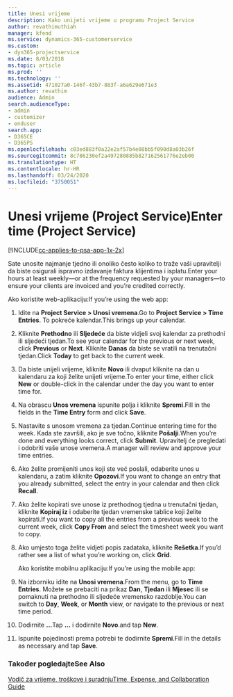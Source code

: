 ```yaml
---
title: Unesi vrijeme
description: Kako unijeti vrijeme u programu Project Service
author: revathimuthiah
manager: kfend
ms.service: dynamics-365-customerservice
ms.custom:
- dyn365-projectservice
ms.date: 8/03/2018
ms.topic: article
ms.prod: ''
ms.technology: ''
ms.assetid: 471027a0-146f-43b7-883f-a6a629e671e3
ms.author: revathim
audience: Admin
search.audienceType:
- admin
- customizer
- enduser
search.app:
- D365CE
- D365PS
ms.openlocfilehash: c03ed883f0a22e2af57b4e08bb5f090d8a03b26f
ms.sourcegitcommit: 8c786230ef2a497280885b827162561776e2eb00
ms.translationtype: HT
ms.contentlocale: hr-HR
ms.lasthandoff: 03/24/2020
ms.locfileid: "3750051"
---
```

# <a name="enter-time-project-service"></a><span data-ttu-id="d3354-103">Unesi vrijeme (Project Service)</span><span class="sxs-lookup"><span data-stu-id="d3354-103">Enter time (Project Service)</span></span>

[!INCLUDE[cc-applies-to-psa-app-1x-2x](../includes/cc-applies-to-psa-app-1x-2x.md)]

<span data-ttu-id="d3354-104">Sate unosite najmanje tjedno ili onoliko često koliko to traže vaši upravitelji da biste osigurali ispravno izdavanje faktura klijentima i isplatu.</span><span class="sxs-lookup"><span data-stu-id="d3354-104">Enter your hours at least weekly—or at the frequency requested by your managers—to ensure your clients are invoiced and you’re credited correctly.</span></span>  
  
 <span data-ttu-id="d3354-105">Ako koristite web-aplikaciju:</span><span class="sxs-lookup"><span data-stu-id="d3354-105">If you’re using the web app:</span></span>  
  
1. <span data-ttu-id="d3354-106">Idite na **Project Service > Unosi vremena**.</span><span class="sxs-lookup"><span data-stu-id="d3354-106">Go to **Project Service > Time Entries**.</span></span> <span data-ttu-id="d3354-107">To pokreće kalendar.</span><span class="sxs-lookup"><span data-stu-id="d3354-107">This brings up your calendar.</span></span>  
  
2. <span data-ttu-id="d3354-108">Kliknite **Prethodno** ili **Sljedeće** da biste vidjeli svoj kalendar za prethodni ili sljedeći tjedan.</span><span class="sxs-lookup"><span data-stu-id="d3354-108">To see your calendar for the previous or next week, click **Previous** or **Next**.</span></span> <span data-ttu-id="d3354-109">Kliknite **Danas** da biste se vratili na trenutačni tjedan.</span><span class="sxs-lookup"><span data-stu-id="d3354-109">Click **Today** to get back to the current week.</span></span>  
  
3. <span data-ttu-id="d3354-110">Da biste unijeli vrijeme, kliknite **Novo** ili dvaput kliknite na dan u kalendaru za koji želite unijeti vrijeme.</span><span class="sxs-lookup"><span data-stu-id="d3354-110">To enter your time, either click **New** or double-click in the calendar under the day you want to enter time for.</span></span>  
  
4. <span data-ttu-id="d3354-111">Na obrascu **Unos vremena** ispunite polja i kliknite **Spremi**.</span><span class="sxs-lookup"><span data-stu-id="d3354-111">Fill in the fields in the **Time Entry** form and click **Save**.</span></span>  
  
5. <span data-ttu-id="d3354-112">Nastavite s unosom vremena za tjedan.</span><span class="sxs-lookup"><span data-stu-id="d3354-112">Continue entering time for the week.</span></span> <span data-ttu-id="d3354-113">Kada ste završili, ako je sve točno, kliknite **Pošalji**.</span><span class="sxs-lookup"><span data-stu-id="d3354-113">When you’re done and everything looks correct, click **Submit**.</span></span> <span data-ttu-id="d3354-114">Upravitelj će pregledati i odobriti vaše unose vremena.</span><span class="sxs-lookup"><span data-stu-id="d3354-114">A manager will review and approve your time entries.</span></span>  
  
6. <span data-ttu-id="d3354-115">Ako želite promijeniti unos koji ste već poslali, odaberite unos u kalendaru, a zatim kliknite **Opozovi**.</span><span class="sxs-lookup"><span data-stu-id="d3354-115">If you want to change an entry that you already submitted, select the entry in your calendar and then click **Recall**.</span></span>  
  
7. <span data-ttu-id="d3354-116">Ako želite kopirati sve unose iz prethodnog tjedna u trenutačni tjedan, kliknite **Kopiraj iz** i odaberite tjedan vremenske tablice koji želite kopirati.</span><span class="sxs-lookup"><span data-stu-id="d3354-116">If you want to copy all the entries from a previous week to the current week, click **Copy From** and select the timesheet week you want to copy.</span></span>  
  
8. <span data-ttu-id="d3354-117">Ako umjesto toga želite vidjeti popis zadataka, kliknite **Rešetka**.</span><span class="sxs-lookup"><span data-stu-id="d3354-117">If you’d rather see a list of what you’re working on, click **Grid**.</span></span>  
  
   <span data-ttu-id="d3354-118">Ako koristite mobilnu aplikaciju:</span><span class="sxs-lookup"><span data-stu-id="d3354-118">If you’re using the mobile app:</span></span>  
  
9. <span data-ttu-id="d3354-119">Na izborniku idite na **Unosi vremena**.</span><span class="sxs-lookup"><span data-stu-id="d3354-119">From the menu, go to **Time Entries**.</span></span>     <span data-ttu-id="d3354-120">Možete se prebaciti na prikaz **Dan**, **Tjedan** ili **Mjesec** ili se pomaknuti na prethodno ili sljedeće vremensko razdoblje.</span><span class="sxs-lookup"><span data-stu-id="d3354-120">You can switch to **Day**, **Week**, or **Month** view, or navigate to the previous or next time period.</span></span>  
  
10. <span data-ttu-id="d3354-121">Dodirnite **...**</span><span class="sxs-lookup"><span data-stu-id="d3354-121">Tap **…**</span></span> <span data-ttu-id="d3354-122">i dodirnite **Novo**.</span><span class="sxs-lookup"><span data-stu-id="d3354-122">and tap **New**.</span></span>  
  
11. <span data-ttu-id="d3354-123">Ispunite pojedinosti prema potrebi te dodirnite **Spremi**.</span><span class="sxs-lookup"><span data-stu-id="d3354-123">Fill in the details as necessary and tap **Save**.</span></span>  
  
### <a name="see-also"></a><span data-ttu-id="d3354-124">Također pogledajte</span><span class="sxs-lookup"><span data-stu-id="d3354-124">See Also</span></span>  
 [<span data-ttu-id="d3354-125">Vodič za vrijeme, troškove i suradnju</span><span class="sxs-lookup"><span data-stu-id="d3354-125">Time, Expense, and Collaboration Guide</span></span>](../project-service/time-expense-collaboration-guide.md)

